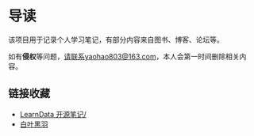 #  导读

该项目用于记录个人学习笔记，有部分内容来自图书、博客、论坛等。

如有**侵权**等问题，请联系yaohao803@163.com，本人会第一时间删除相关内容。


## 链接收藏
* [LearnData 开源笔记/](https://newzone.top/)
* [白叶黑羽](https://www.byhy.net/)
